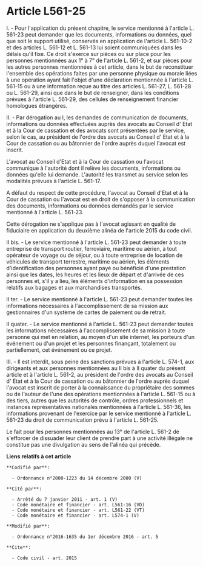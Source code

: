 # Article L561-25

I. - Pour l'application du présent chapitre, le service mentionné à l'article L. 561-23 peut demander que les documents,
informations ou données, quel que soit le support utilisé, conservés en application de l'article L. 561-10-2 et des articles
L. 561-12 et L. 561-13 lui soient communiquées dans les délais qu'il fixe. Ce droit s'exerce sur pièces ou sur place pour les
personnes mentionnées aux 1° à 7° de l'article L. 561-2, et sur pièces pour les autres personnes mentionnées à cet article,
dans le but de reconstituer l'ensemble des opérations faites par une personne physique ou morale liées à une opération ayant
fait l'objet d'une déclaration mentionnée à l'article L. 561-15 ou à une information reçue au titre des articles L. 561-27,
L. 561-28 ou L. 561-29, ainsi que dans le but de renseigner, dans les conditions prévues à l'article L. 561-29, des cellules
de renseignement financier homologues étrangères.

II. - Par dérogation au I, les demandes de communication de documents, informations ou données effectuées auprès des avocats
au Conseil d' Etat et à la Cour de cassation et des avocats sont présentées par le service, selon le cas, au président de
l'ordre des avocats au Conseil d' Etat et à la Cour de cassation ou au bâtonnier de l'ordre auprès duquel l'avocat est
inscrit.

L'avocat au Conseil d'Etat et à la Cour de cassation ou l'avocat communique à l'autorité dont il relève les documents,
informations ou données qu'elle lui demande. L'autorité les transmet au service selon les modalités prévues à l'article L.
561-17.

A défaut du respect de cette procédure, l'avocat au Conseil d'Etat et à la Cour de cassation ou l'avocat est en droit de
s'opposer à la communication des documents, informations ou données demandés par le service mentionné à l'article L. 561-23.

Cette dérogation ne s'applique pas à l'avocat agissant en qualité de fiduciaire en application du deuxième alinéa de
l'article 2015 du code civil.

II bis. - Le service mentionné à l'article L. 561-23 peut demander à toute entreprise de transport routier, ferroviaire,
maritime ou aérien, à tout opérateur de voyage ou de séjour, ou à toute entreprise de location de véhicules de transport
terrestre, maritime ou aérien, les éléments d'identification des personnes ayant payé ou bénéficié d'une prestation ainsi que
les dates, les heures et les lieux de départ et d'arrivée de ces personnes et, s'il y a lieu, les éléments d'information en
sa possession relatifs aux bagages et aux marchandises transportés.

II ter. - Le service mentionné à l'article L. 561-23 peut demander toutes les informations nécessaires à l'accomplissement de
sa mission aux gestionnaires d'un système de cartes de paiement ou de retrait.

II quater. - Le service mentionné à l'article L. 561-23 peut demander toutes les informations nécessaires à l'accomplissement
de sa mission à toute personne qui met en relation, au moyen d'un site internet, les porteurs d'un événement ou d'un projet
et les personnes finançant, totalement ou partiellement, cet événement ou ce projet.

III. - Il est interdit, sous peine des sanctions prévues à l'article L. 574-1, aux dirigeants et aux personnes mentionnées au
II bis à II quater du présent article et à l'article L. 561-2, au président de l'ordre des avocats au Conseil d' Etat et à la
Cour de cassation ou au bâtonnier de l'ordre auprès duquel l'avocat est inscrit de porter à la connaissance du propriétaire
des sommes ou de l'auteur de l'une des opérations mentionnées à l'article L. 561-15 ou à des tiers, autres que les autorités
de contrôle, ordres professionnels et instances représentatives nationales mentionnées à l'article L. 561-36, les
informations provenant de l'exercice par le service mentionné à l'article L. 561-23 du droit de communication prévu à
l'article L. 561-25.

Le fait pour les personnes mentionnées au 13° de l'article L. 561-2 de s'efforcer de dissuader leur client de prendre part à
une activité illégale ne constitue pas une divulgation au sens de l'alinéa qui précède.

**Liens relatifs à cet article**

	**Codifié par**:

	  - Ordonnance n°2000-1223 du 14 décembre 2000 (V)

	**Cité par**:

	  - Arrêté du 7 janvier 2011 - art. 1 (V)
	  - Code monétaire et financier - art. L561-16 (VD)
	  - Code monétaire et financier - art. L561-22 (VT)
	  - Code monétaire et financier - art. L574-1 (V)

	**Modifié par**:

	  - Ordonnance n°2016-1635 du 1er décembre 2016 - art. 5

	**Cite**:

	  - Code civil - art. 2015
